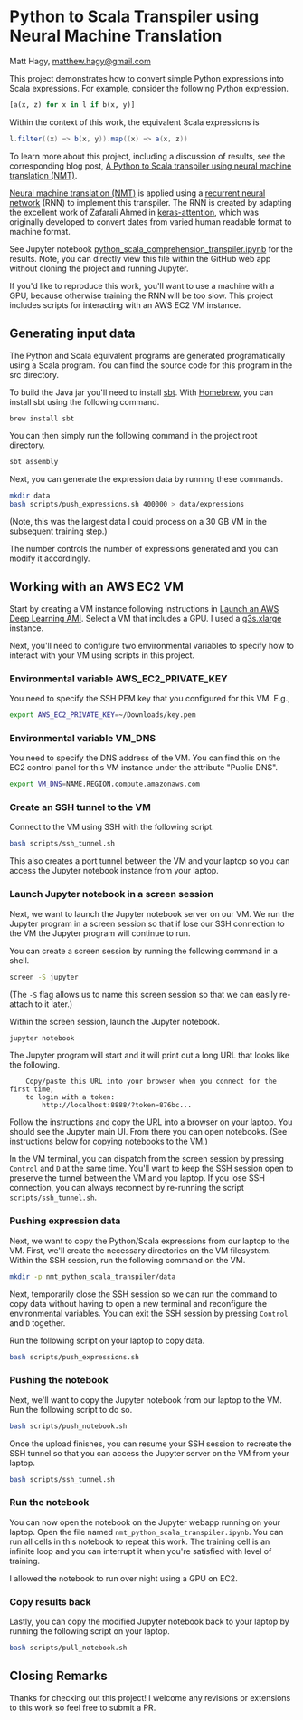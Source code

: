 # Python to Scala Transpiler using Neural Machine Translation
Matt Hagy, matthew.hagy@gmail.com

This project demonstrates how to convert simple Python expressions into Scala expressions. For example, consider the following Python expression.
```python
[a(x, z) for x in l if b(x, y)]
```
Within the context of this work, the equivalent Scala expressions is
```scala
l.filter((x) => b(x, y)).map((x) => a(x, z))
```

To learn more about this project, including a discussion of results, see the corresponding blog post,
[A Python to Scala transpiler using neural machine translation (NMT)](https://medium.com/@matthagy/a-python-to-scala-transpiler-using-neural-machine-translation-nmt-90d4d02afa70).

[Neural machine translation (NMT)](https://en.wikipedia.org/wiki/Neural_machine_translation)
is applied using a [recurrent neural network](https://en.wikipedia.org/wiki/Recurrent_neural_network) (RNN)
to implement this transpiler. The RNN is created by adapting the excellent work of Zafarali Ahmed in
[keras-attention](https://github.com/datalogue/keras-attention),
which was originally developed to convert dates from varied human readable format to machine format.

See Jupyter notebook
[python_scala_comprehension_transpiler.ipynb](https://github.com/matthagy/python_scala_comprehension_transpiler/blob/master/python_scala_comprehension_transpiler.ipynb)
for the results.
Note, you can directly view this file within the GitHub web app without cloning the
project and running Jupyter.

If you'd like to reproduce this work, you'll want to use a machine with a GPU, because otherwise 
training the RNN will be too slow. This project includes scripts for interacting with an AWS EC2 VM
instance.

## Generating input data
The Python and Scala equivalent programs are generated programatically using a Scala program.
You can find the source code for this program in the src directory.

To build the Java jar you'll need to install [sbt](https://www.scala-sbt.org).
With [Homebrew](https://brew.sh), you can install sbt using the following command.
```bash
brew install sbt
```

You can then simply run the following command in the project root directory.
```bash
sbt assembly
```

Next, you can generate the expression data by running these commands.
```bash
mkdir data
bash scripts/push_expressions.sh 400000 > data/expressions
```
(Note, this was the largest data I could process on a 30 GB VM in the subsequent training step.)

The number controls the number of expressions generated and you can modify it accordingly.

## Working with an AWS EC2 VM
Start by creating a VM instance following instructions in
[Launch an AWS Deep Learning AMI](https://aws.amazon.com/getting-started/tutorials/get-started-dlami).
Select a VM that includes a GPU.
I used a [g3s.xlarge](https://aws.amazon.com/ec2/instance-types/g3/) instance. 

Next, you'll need to configure two environmental variables to specify how to interact
with your VM using scripts in this project.

### Environmental variable AWS_EC2_PRIVATE_KEY
You need to specify the SSH PEM key that you configured for this VM. E.g.,
```bash
export AWS_EC2_PRIVATE_KEY=~/Downloads/key.pem
```

### Environmental variable VM_DNS
You need to specify the DNS address of the VM. You can find this on the EC2 control panel
for this VM instance under the attribute "Public DNS".
```bash
export VM_DNS=NAME.REGION.compute.amazonaws.com
```

### Create an SSH tunnel to the VM
Connect to the VM using SSH with the following script.
```bash
bash scripts/ssh_tunnel.sh
```
This also creates a port tunnel between the VM and your laptop so you can access the Jupyter
notebook instance from your laptop.

### Launch Jupyter notebook in a screen session
Next, we want to launch the Jupyter notebook server on our VM. We run the Jupyter program
in a screen session so that if lose our SSH connection to the VM the Jupyter program
will continue to run.

You can create a screen session by running the following command in a shell.
```bash
screen -S jupyter
```
(The `-S` flag allows us to name this screen session so that we can easily re-attach to it later.)

Within the screen session, launch the Jupyter notebook.
```bash
jupyter notebook
```

The Jupyter program will start and it will print out a long URL that looks like the following.
```
    Copy/paste this URL into your browser when you connect for the first time,
    to login with a token:
        http://localhost:8888/?token=876bc...
```

Follow the instructions and copy the URL into a browser on your laptop. You should see the Jupyter
main UI. From there you can open notebooks. (See instructions below for copying notebooks to the VM.)

In the VM terminal, you can dispatch from the screen session by pressing `Control` and `D` at the same
time. You'll want to keep the SSH session open to preserve the tunnel between the VM and you
laptop. If you lose SSH connection, you can always reconnect by re-running the script `scripts/ssh_tunnel.sh`.

### Pushing expression data
Next, we want to copy the Python/Scala expressions from our laptop to the VM.
First, we'll create the necessary directories on the VM filesystem.
Within the SSH session, run the following command on the VM.
```bash
mkdir -p nmt_python_scala_transpiler/data
```

Next, temporarily close the SSH session so we can run the command to copy data
without having to open a new terminal and reconfigure the environmental variables.
You can exit the SSH session by pressing `Control` and `D` together.

Run the following script on your laptop to copy data.
```bash
bash scripts/push_expressions.sh
```

### Pushing the notebook
Next, we'll want to copy the Jupyter notebook from our laptop to the VM.
Run the following script to do so.
```bash
bash scripts/push_notebook.sh
```

Once the upload finishes, you can resume your SSH session to recreate the SSH tunnel
so that you can access the Jupyter server on the VM from your laptop.
```bash
bash scripts/ssh_tunnel.sh
```

### Run the notebook
You can now open the notebook on the Jupyter webapp running on your laptop.
Open the file named `nmt_python_scala_transpiler.ipynb`.
You can run all cells in this notebook to repeat this work.
The training cell is an infinite loop and you can interrupt it when you're
satisfied with level of training.

I allowed the notebook to run over night using a GPU on EC2.

### Copy results back
Lastly, you can copy the modified Jupyter notebook back to your laptop by running
the following script on your laptop.
```bash
bash scripts/pull_notebook.sh
```

## Closing Remarks
Thanks for checking out this project! I welcome any revisions or extensions to this work
so feel free to submit a PR.
